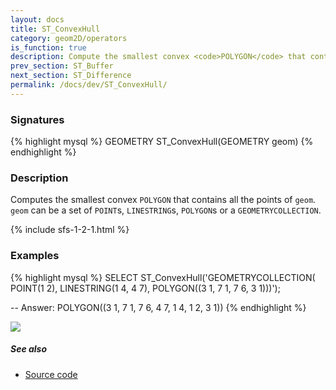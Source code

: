 ```yaml
---
layout: docs
title: ST_ConvexHull
category: geom2D/operators
is_function: true
description: Compute the smallest convex <code>POLYGON</code> that contains all the points in the Geometry
prev_section: ST_Buffer
next_section: ST_Difference
permalink: /docs/dev/ST_ConvexHull/
---
```


### Signatures

{% highlight mysql %}
GEOMETRY ST_ConvexHull(GEOMETRY geom)
{% endhighlight %}

### Description

Computes the smallest convex `POLYGON` that contains all the points of `geom`.
`geom` can be a set of `POINT`s, `LINESTRING`s, `POLYGON`s or a
`GEOMETRYCOLLECTION`.

{% include sfs-1-2-1.html %}

### Examples

{% highlight mysql %}
SELECT ST_ConvexHull('GEOMETRYCOLLECTION(
                        POINT(1 2),
                        LINESTRING(1 4, 4 7),
                        POLYGON((3 1, 7 1, 7 6, 3 1)))');

-- Answer: POLYGON((3 1, 7 1, 7 6, 4 7, 1 4, 1 2, 3 1))
{% endhighlight %}

<img class="displayed" src="../ST_ConvexHull.png"/>

##### See also

* <a href="https://github.com/orbisgis/h2gis/blob/master/h2gis-functions/src/main/java/org/h2gis/functions/spatial/operators/ST_ConvexHull.java" target="_blank">Source code</a>
